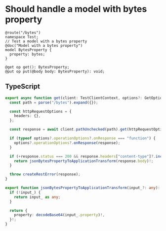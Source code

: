 # Should handle a model with bytes property

```tsp
@route("/bytes")
namespace Test;
// Test a model with a bytes property
@doc("Model with a bytes property")
model BytesProperty {
  property: bytes;
}

@get op get(): BytesProperty;
@put op put(@body body: BytesProperty): void;
```

## TypeScript

```ts src/api/testClientOperations.ts function get
export async function get(client: TestClientContext, options?: GetOptions): Promise<BytesProperty> {
  const path = parse("/bytes").expand({});

  const httpRequestOptions = {
    headers: {},
  };

  const response = await client.pathUnchecked(path).get(httpRequestOptions);

  if (typeof options?.operationOptions?.onResponse === "function") {
    options?.operationOptions?.onResponse(response);
  }

  if (+response.status === 200 && response.headers["content-type"]?.includes("application/json")) {
    return jsonBytesPropertyToApplicationTransform(response.body)!;
  }

  throw createRestError(response);
}
```

```ts src/models/serializers.ts function jsonBytesPropertyToApplicationTransform
export function jsonBytesPropertyToApplicationTransform(input_?: any): BytesProperty {
  if (!input_) {
    return input_ as any;
  }

  return {
    property: decodeBase64(input_.property)!,
  }!;
}
```
